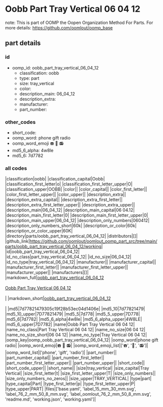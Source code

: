 # Oobb Part Tray Vertical 06 04 12  

note: This is part of OOMP the Oopen Organization Method For Parts. For more details: https://github.com/oomlout/oomp_base

##  part details





### id
* oomp_id: oobb_part_tray_vertical_06_04_12
  * classification: oobb
  * type: part
  * size: tray_vertical
  * color: 
  * description_main: 06_04_12
  * description_extra: 
  * manufacturer: 
  * part_number: 

### other_codes
* short_code: 
* oomp_word: phone gift radio
* oomp_word_emoji :phone: :gift: :radio:
* md5_6_alpha: 4w8le
* md5_6: 7d7782

### all codes 
|classification|oobb|
|classification_capital|Oobb|
|classification_first_letter|o|
|classification_first_letter_upper|O|
|classification_upper|OOBB|
|color||
|color_capital||
|color_first_letter||
|color_first_letter_upper||
|color_upper||
|description_extra||
|description_extra_capital||
|description_extra_first_letter||
|description_extra_first_letter_upper||
|description_extra_upper||
|description_main|06_04_12|
|description_main_capital|06 04.12|
|description_main_first_letter|0|
|description_main_first_letter_upper|0|
|description_main_upper|06_04_12|
|description_only_numbers|060412|
|description_only_numbers_short|60k|
|description_or_color|60k|
|description_or_color_upper|60K|
|directory|parts/oobb_part_tray_vertical_06_04_12|
|distributors|[]|
|github_link|https://github.com/oomlout/oomlout_oomp_part_src/tree/main/parts/oobb_part_tray_vertical_06_04_12/working|
|id|oobb_part_tray_vertical_06_04_12|
|id_no_class|part_tray_vertical_06_04_12|
|id_no_size|06_04_12|
|id_no_type|tray_vertical_06_04_12|
|manufacturer||
|manufacturer_capital||
|manufacturer_first_letter||
|manufacturer_first_letter_upper||
|manufacturer_upper||
|manufacturers|[]|
|markdown_full|[oobb_part_tray_vertical_06_04_12](https://github.com/oomlout/oomlout_oomp_part_src/tree/main/parts/oobb_part_tray_vertical_06_04_12/working)<br>[](https://github.com/oomlout/oomlout_oomp_part_src/tree/main/parts/oobb_part_tray_vertical_06_04_12/working)<br>[Oobb Part Tray Vertical 06 04 12](https://github.com/oomlout/oomlout_oomp_part_src/tree/main/parts/oobb_part_tray_vertical_06_04_12/working)<br><br>|
|markdown_short|[oobb_part_tray_vertical_06_04_12](https://github.com/oomlout/oomlout_oomp_part_src/tree/main/parts/oobb_part_tray_vertical_06_04_12/working)<br><br>|
|md5|7d77821479305c19f28b53ec04d1406e|
|md5_10|7d77821479|
|md5_10_upper|7D77821479|
|md5_5|7d778|
|md5_5_upper|7D778|
|md5_6|7d7782|
|md5_6_alpha|4w8le|
|md5_6_alpha_upper|4W8LE|
|md5_6_upper|7D7782|
|name|Oobb Part Tray Vertical 06 04 12|
|name_no_class|Part Tray Vertical 06 04 12|
|name_no_size|06 04 12|
|name_no_size_short|06 04 12|
|name_no_type|Tray Vertical 06 04 12|
|oomp_key|oomp_oobb_part_tray_vertical_06_04_12|
|oomp_word|phone gift radio|
|oomp_word_emoji|:phone: :gift: :radio:|
|oomp_word_emoji_list|[':phone:', ':gift:', ':radio:']|
|oomp_word_list|['phone', 'gift', 'radio']|
|part_number||
|part_number_capital||
|part_number_first_letter||
|part_number_first_letter_upper||
|part_number_upper||
|short_code||
|short_code_upper||
|short_name||
|size|tray_vertical|
|size_capital|Tray Vertical|
|size_first_letter|t|
|size_first_letter_upper|T|
|size_only_numbers||
|size_only_numbers_no_zeros||
|size_upper|TRAY_VERTICAL|
|type|part|
|type_capital|Part|
|type_first_letter|p|
|type_first_letter_upper|P|
|type_upper|PART|
|files|['base.yaml', 'label_15_mm_30_mm.svg', 'label_76_2_mm_50_8_mm.svg', 'label_oomlout_76_2_mm_50_8_mm.svg', 'readme.md', 'working.json', 'working.yaml']|
